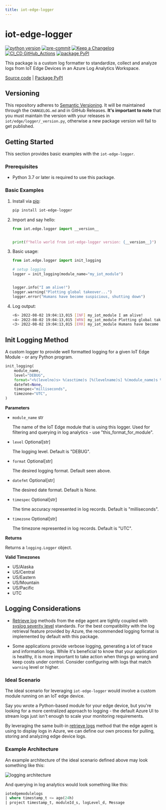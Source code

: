 ```yaml
---
title: iot-edge-logger
---
```


# iot-edge-logger

[![python version](https://img.shields.io/badge/python_v3.9-blue?logo=python&logoColor=yellow)](https://img.shields.io/badge/python_v3.9-blue?logo=python&logoColor=yellow) [![pre-commit](https://img.shields.io/badge/pre--commit-blue?logo=pre-commit&logoColor=FAB040)](https://img.shields.io/badge/pre--commit-blue?logo=pre-commit&logoColor=FAB040) [![Keep a Changelog](https://img.shields.io/badge/keep_a_changelog-blue?logo=keepachangelog&logoColor=E05735)](https://img.shields.io/badge/keep_a_changelog-blue?logo=keepachangelog&logoColor=E05735) [![CI_CD GitHub_Actions](https://img.shields.io/badge/GitHub_Actions-blue?logo=githubactions&logoColor=black)](https://img.shields.io/badge/GitHub_Actions-blue?logo=githubactions&logoColor=black) [![package PyPI](https://img.shields.io/badge/PyPI-blue?logo=PyPI&logoColor=yellow)](https://img.shields.io/badge/PyPI-blue?logo=pypi&logoColor=yellow)

This package is a custom log formatter to standardize, collect and analyze logs from IoT Edge Devices in an Azure Log Analytics Workspace.

[Source code](https://github.com/dgonzo27/py-iot-utils/tree/master/iot-edge-logger) | [Package PyPI](https://pypi.org/project/iot-edge-logger/)

## Versioning

This repository adheres to [Semantic Versioning](https://semver.org/spec/v2.0.0.html). It will be maintained through the `CHANGELOG.md` and in GitHub Releases. **It's important to note** that you must maintain the version with your releases in `iot/edge/logger/_version.py`, otherwise a new package version will fail to get published.

## Getting Started

This section provides basic examples with the `iot-edge-logger`.

### Prerequisites

- Python 3.7 or later is required to use this package.

### Basic Examples

1. Install via [pip](https://pypi.org/project/pip/):

   ```sh
   pip install iot-edge-logger
   ```

2. Import and say hello:

   ```python
   from iot.edge.logger import __version__


   print(f"hello world from iot-edge-logger version: {__version__}")
   ```

3. Basic usage:

   ```python
   from iot.edge.logger import init_logging

   # setup logging
   logger = init_logging(module_name="my_iot_module")


   logger.info("I am alive!")
   logger.warning("Plotting global takeover...")
   logger.error("Humans have become suspicious, shutting down")
   ```

4. Log output:

   ```sh
   <6> 2022-08-02 19:04:13,015 [INF] my_iot_module I am alive!
   <4> 2022-08-02 19:04:13,015 [WRN] my_iot_module Plotting global takeover...
   <3> 2022-08-02 19:04:13,015 [ERR] my_iot_module Humans have become suspicious, shutting down
   ```

## Init Logging Method

A custom logger to provide well formatted logging for a given IoT Edge Module - or any Python program.

```python
init_logging(
    module_name,
    level="DEBUG",
    format="<%(levelno)s> %(asctime)s [%(levelname)s] %(module_name)s %(message)s",
    datefmt=None,
    timespec="milliseconds",
    timezone="UTC",
)
```

**Parameters**

- `module_name` str

  The name of the IoT Edge module that is using this logger. Used for filtering and querying in log analytics - use "this_format_for_module".

- `level` Optional[str]

  The logging level. Default is "DEBUG".

- `format` Optional[str]

  The desired logging format. Default seen above.

- `datefmt` Optional[str]

  The desired date format. Default is None.

- `timespec` Optional[str]

  The time accuracy represented in log records. Default is "milliseconds".

- `timezone` Optional[str]

  The timezone represented in log records. Default is "UTC".

**Returns**

Returns a `logging.Logger` object.

**Valid Timezones**

- US/Alaska
- US/Central
- US/Eastern
- US/Mountain
- US/Pacific
- UTC

## Logging Considerations

- [Retrieve log](https://docs.microsoft.com/en-us/azure/iot-edge/how-to-retrieve-iot-edge-logs?view=iotedge-2018-06#recommended-logging-format) methods from the edge agent are tightly coupled with [syslog severity level](https://en.wikipedia.org/wiki/Syslog#Severity_level) standards. For the best compatibility with the log retrieval feature provided by Azure, the recommended logging format is implemented by default with this package.

- Some applications provide verbose logging, generating a lot of trace and information logs. While it's beneficial to know that your application is healthy, it is more important to take action when things go wrong and keep costs under control. Consider configuring with logs that match `warning` level or higher.

### Ideal Scenario

The ideal scenario for leveraging `iot-edge-logger` would involve a custom module running on an IoT edge device.

Say you wrote a Python-based module for your edge device, but you're looking for a more centralized approach to logging - the default Azure UI to stream logs just isn't enough to scale your monitoring requirements.

By leveraging the same built-in [retrieve logs](https://docs.microsoft.com/en-us/azure/iot-edge/how-to-retrieve-iot-edge-logs?view=iotedge-2018-06#recommended-logging-format) method that the edge agent is using to display logs in Azure, we can define our own process for pulling, storing and analyzing edge device logs.

### Example Architecture

An example architecture of the ideal scenario defined above may look something like this:

![logging architecture](/static/loggingArchitecture.png)

And querying in log analytics would look something like this:

```sql
iotedgemodulelogs
| where timestamp_t <= ago(24h)
| project timestamp_t, moduleId_s, logLevel_d, Message
```
